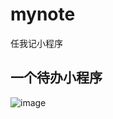# mynote
任我记小程序

## 一个待办小程序
  
  ![image](http://github.com/sixcolor/mynote/miniprogram/images/gh_55c7bfc1a46d_258.jpg)
  
